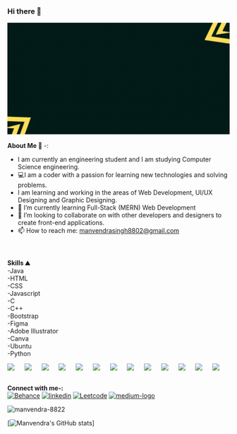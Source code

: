 ### Hi there 👋
![](https://github.com/manvendra-8822/manvendra-8822/blob/main/HI%20!%20I%20AM%20MANVENDRA.gif?raw=true)

**About Me 🧑** -:<br>
- I am currently an engineering student and I am studying Computer Science engineering. <br>
- 💻I am a coder with a passion for learning new technologies and solving problems.
- I am learning and working in the areas of Web Development, UI/UX Designing and Graphic Designing.
- 🌱 I’m currently learning Full-Stack (MERN) Web Development
- 👯 I’m looking to collaborate on  with other developers and designers to create front-end applications. 
- 📫 How to reach me: manvendrasingh8802@gmail.com


<div style="margin-top:50px">
  
**Skills ⛰️**<br>
-Java <br>
-HTML  <br>
-CSS <br>
-Javascript <br>
-C<br>
-C++<br>
-Bootstrap<br>
-Figma <br>
-Adobe Illustrator <br>
-Canva <br>
-Ubuntu <br>
-Python <br>
</div>

<div style="display:flex;flex-direction:row;justify-content:space-evenly;align-items:center;widht:100%">
<img width="40px" src="https://cdn.jsdelivr.net/gh/devicons/devicon/icons/html5/html5-plain-wordmark.svg" />
<img width="40px" src="https://cdn.jsdelivr.net/gh/devicons/devicon/icons/css3/css3-plain-wordmark.svg" />
<img width="40px" src="https://cdn.jsdelivr.net/gh/devicons/devicon/icons/bootstrap/bootstrap-original.svg" />
<img width="40px" src="https://cdn.jsdelivr.net/gh/devicons/devicon/icons/javascript/javascript-original.svg" />
<img width="40px" src="https://cdn.jsdelivr.net/gh/devicons/devicon/icons/vscode/vscode-original.svg" />
<img width="40px" src="https://cdn.jsdelivr.net/gh/devicons/devicon/icons/c/c-plain.svg" />
<img width="40px" src="https://cdn.jsdelivr.net/gh/devicons/devicon/icons/cplusplus/cplusplus-original.svg" />
<img width="40px" src="https://cdn.jsdelivr.net/gh/devicons/devicon/icons/java/java-original.svg" />
<img width="40px" src="https://cdn.jsdelivr.net/gh/devicons/devicon/icons/figma/figma-original.svg" />
<img width="40px" src="https://cdn.jsdelivr.net/gh/devicons/devicon/icons/illustrator/illustrator-line.svg" />
<img width="40px" src="https://cdn.jsdelivr.net/gh/devicons/devicon/icons/canva/canva-original.svg" />
<img width="40px" src="https://cdn.jsdelivr.net/gh/devicons/devicon/icons/ubuntu/ubuntu-plain.svg" />
<img width="40px" src="https://cdn.jsdelivr.net/gh/devicons/devicon/icons/python/python-original.svg" />
</div>
<br>

**Connect with me-:** <br>
[<img src='https://img.icons8.com/color/48/000000/behance.png' alt='Behance' height='40'>](https://www.behance.net/manvendsingh) 
[<img src='https://img.icons8.com/fluent/48/000000/linkedin.png' alt='linkedin' height='40'>](https://www.linkedin.com/in/manvendra-raj-singh-7a69a7226/)
[<img width="40" height="40" src="https://img.icons8.com/external-tal-revivo-shadow-tal-revivo/24/external-level-up-your-coding-skills-and-quickly-land-a-job-logo-shadow-tal-revivo.png" alt="Leetcode"/>](https://leetcode.com/manvendrarajsing/)
[<img width="40" height="40" src="https://img.icons8.com/fluency-systems-filled/48/000000/medium-logo.png" alt="medium-logo"/>](https://medium.com/@msingh8_be21)


<p><img align="left" src="https://github-readme-stats.vercel.app/api/top-langs?username=manvendra-8822&show_icons=true&locale=en&layout=compact" alt="manvendra-8822" /></p>
<br>

[![Manvendra's GitHub stats](https://github-readme-stats.vercel.app/api?username=manvendra-8822)]
 
